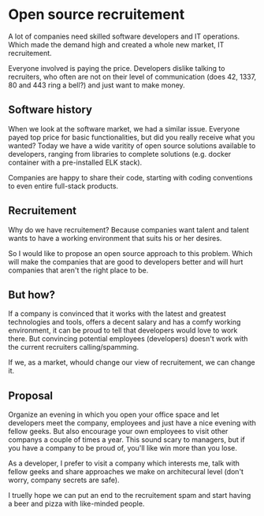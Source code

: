 # Open source recruitement

A lot of companies need skilled software developers and IT operations.
Which made the demand high and created a whole new market, IT recruitement.

Everyone involved is paying the price.
Developers dislike talking to recruiters,
who often are not on their level of communication (does 42, 1337, 80 and 443 ring a bell?)
and just want to make money.

## Software history

When we look at the software market, we had a similar issue.
Everyone payed top price for basic functionalities,
but did you really receive what you wanted?
Today we have a wide varitity of open source solutions
available to developers,
ranging from libraries to complete solutions (e.g. docker container with a pre-installed ELK stack).

Companies are happy to share their code,
starting with coding conventions to even entire full-stack products.

## Recruitement

Why do we have recruitement?
Because companies want talent and talent wants to have a working environment that suits his or her desires.

So I would like to propose an open source approach to this problem.
Which will make the companies that are good to developers better
and will hurt companies that aren't the right place to be.

## But how?

If a company is convinced that it works with the latest and greatest technologies and tools,
offers a decent salary and has a comfy working environment,
it can be proud to tell that developers would love to work there.
But convincing potential employees (developers) doesn't work with the current recruiters calling/spamming.

If we, as a market, whould change our view of recruitement, we can change it.

## Proposal

Organize an evening in which you open your office space and let developers meet the company,
employees and just have a nice evening with fellow geeks.
But also encourage your own employees to visit other companys a couple of times a year.
This sound scary to managers, but if you have a company to be proud of,
you'll like win more than you lose.

As a developer, I prefer to visit a company which interests me, talk with fellow geeks
and share approaches we make on architecural level (don't worry, company secrets are safe).

I truelly hope we can put an end to the recruitement spam
and start having a beer and pizza with like-minded people.
